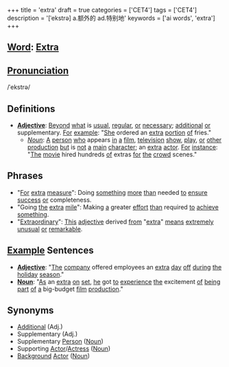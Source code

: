 +++
title = 'extra'
draft = true
categories = ['CET4']
tags = ['CET4']
description = '[ˈekstrə] a.额外的 ad.特别地'
keywords = ['ai words', 'extra']
+++

## [Word](/en/post/word/): [Extra](/en/post/extra/)

## [Pronunciation](/en/post/pronunciation/)
/ˈekstrə/

## Definitions
- **[Adjective](/en/post/adjective/)**: [Beyond](/en/post/beyond/) [what](/en/post/what/) is [usual](/en/post/usual/), [regular](/en/post/regular/), [or](/en/post/or/) [necessary](/en/post/necessary/); [additional](/en/post/additional/) [or](/en/post/or/) supplementary. [For](/en/post/for/) [example](/en/post/example/): "[She](/en/post/she/) ordered an [extra](/en/post/extra/) [portion](/en/post/portion/) [of](/en/post/of/) fries."
  - *[Noun](/en/post/noun/)*: [A](/en/post/a/) [person](/en/post/person/) [who](/en/post/who/) appears [in](/en/post/in/) [a](/en/post/a/) [film](/en/post/film/), [television](/en/post/television/) [show](/en/post/show/), [play](/en/post/play/), [or](/en/post/or/) [other](/en/post/other/) [production](/en/post/production/) [but](/en/post/but/) is [not](/en/post/not/) [a](/en/post/a/) [main](/en/post/main/) [character](/en/post/character/); an [extra](/en/post/extra/) [actor](/en/post/actor/). [For](/en/post/for/) [instance](/en/post/instance/): "[The](/en/post/the/) [movie](/en/post/movie/) hired hundreds [of](/en/post/of/) extras [for](/en/post/for/) [the](/en/post/the/) [crowd](/en/post/crowd/) scenes."

## Phrases
- "[For](/en/post/for/) [extra](/en/post/extra/) [measure](/en/post/measure/)": Doing [something](/en/post/something/) [more](/en/post/more/) [than](/en/post/than/) needed [to](/en/post/to/) [ensure](/en/post/ensure/) [success](/en/post/success/) [or](/en/post/or/) completeness.
- "Going [the](/en/post/the/) [extra](/en/post/extra/) [mile](/en/post/mile/)": Making [a](/en/post/a/) greater [effort](/en/post/effort/) [than](/en/post/than/) required [to](/en/post/to/) [achieve](/en/post/achieve/) [something](/en/post/something/).
- "[Extraordinary](/en/post/extraordinary/)": [This](/en/post/this/) [adjective](/en/post/adjective/) derived [from](/en/post/from/) "[extra](/en/post/extra/)" [means](/en/post/means/) [extremely](/en/post/extremely/) [unusual](/en/post/unusual/) [or](/en/post/or/) [remarkable](/en/post/remarkable/).

## [Example](/en/post/example/) Sentences
- **[Adjective](/en/post/adjective/)**: "[The](/en/post/the/) [company](/en/post/company/) offered employees an [extra](/en/post/extra/) [day](/en/post/day/) [off](/en/post/off/) [during](/en/post/during/) [the](/en/post/the/) [holiday](/en/post/holiday/) [season](/en/post/season/)."
- **[Noun](/en/post/noun/)**: "[As](/en/post/as/) an [extra](/en/post/extra/) [on](/en/post/on/) [set](/en/post/set/), [he](/en/post/he/) got [to](/en/post/to/) [experience](/en/post/experience/) [the](/en/post/the/) excitement [of](/en/post/of/) [being](/en/post/being/) [part](/en/post/part/) [of](/en/post/of/) [a](/en/post/a/) big-budget [film](/en/post/film/) [production](/en/post/production/)."

## Synonyms
- [Additional](/en/post/additional/) (Adj.)
- Supplementary (Adj.)
- Supplementary [Person](/en/post/person/) ([Noun](/en/post/noun/))
- Supporting [Actor](/en/post/actor/)/[Actress](/en/post/actress/) ([Noun](/en/post/noun/))
- [Background](/en/post/background/) [Actor](/en/post/actor/) ([Noun](/en/post/noun/))
